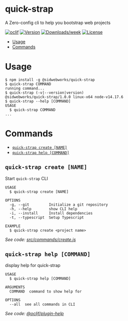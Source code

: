 quick-strap
===========

A Zero-config cli to help you bootstrap web projects

[![oclif](https://img.shields.io/badge/cli-oclif-brightgreen.svg)](https://oclif.io)
[![Version](https://img.shields.io/npm/v/quick-strap.svg)](https://npmjs.org/package/quick-strap)
[![Downloads/week](https://img.shields.io/npm/dw/quick-strap.svg)](https://npmjs.org/package/quick-strap)
[![License](https://img.shields.io/npm/l/quick-strap.svg)](https://github.com/Documents/quick-strap/blob/master/package.json)

<!-- toc -->
* [Usage](#usage)
* [Commands](#commands)
<!-- tocstop -->
# Usage
<!-- usage -->
```sh-session
$ npm install -g @sidwebworks/quick-strap
$ quick-strap COMMAND
running command...
$ quick-strap (-v|--version|version)
@sidwebworks/quick-strap/1.0.0 linux-x64 node-v14.17.6
$ quick-strap --help [COMMAND]
USAGE
  $ quick-strap COMMAND
...
```
<!-- usagestop -->
# Commands
<!-- commands -->
* [`quick-strap create [NAME]`](#quick-strap-create-name)
* [`quick-strap help [COMMAND]`](#quick-strap-help-command)

## `quick-strap create [NAME]`

Start `quick-strap` CLI

```
USAGE
  $ quick-strap create [NAME]

OPTIONS
  -g, --git         Initialize a git repository
  -h, --help        show CLI help
  -i, --install     Install dependencies
  -t, --typescript  Setup Typescript

EXAMPLE
  $ quick-strap create <project name>
```

_See code: [src/commands/create.js](https://github.com/Documents/quick-strap/blob/v1.0.0/src/commands/create.js)_

## `quick-strap help [COMMAND]`

display help for quick-strap

```
USAGE
  $ quick-strap help [COMMAND]

ARGUMENTS
  COMMAND  command to show help for

OPTIONS
  --all  see all commands in CLI
```

_See code: [@oclif/plugin-help](https://github.com/oclif/plugin-help/blob/v3.2.3/src/commands/help.ts)_
<!-- commandsstop -->
